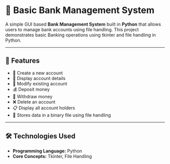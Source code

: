 # 🏦 Basic Bank Management System

A simple GUI based **Bank Management System** built in **Python** that allows users to manage bank accounts using file handling. This project demonstrates basic Banking operations using tkinter and file handling in Python.

---

## 📌 Features

- 📁 Create a new account
- 🧾 Display account details
- 📝 Modify existing account
- 💰 Deposit money
- 💸 Withdraw money
- ❌ Delete an account
- 📋 Display all account holders
- 💾 Stores data in a binary file using file handling

---

## 🛠️ Technologies Used

- **Programming Language:** Python
- **Core Concepts:** Tkinter, File Handling



